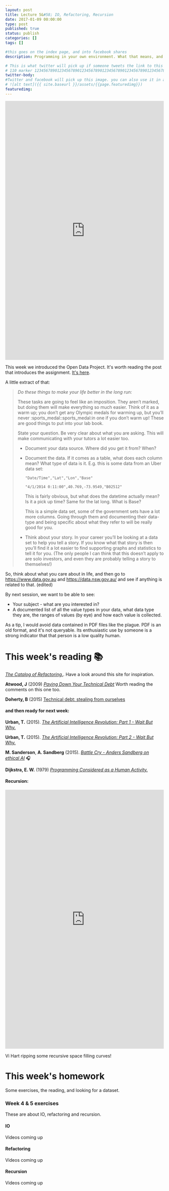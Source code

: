 ```yaml
---
layout: post
title: Lecture 5&#58; IO, Refactoring, Recursion
date: 2017-01-09 00:00:00
type: post
published: true
status: publish
categories: []
tags: []

#this goes on the index page, and into facebook shares
description: Programming in your own environment. What that means, and how to get comfortable there.

# This is what twitter will pick up if someone tweets the link to this page
# 110 marker 1234567890123456789012345678901234567890123456789012345678901234567890123456789012345678901234567890123456789
twitter-body:
#Twitter and facebook will pick up this image. you can also use it in a post with:
# ![alt text]({{ site.baseurl }}/assets/{{page.featuredimg}})
featuredimg:
---
```


<style>
  iframe {
      width: 100%;
      height: 820px;
      border: 0;
  }
</style>

<iframe src="https://docs.google.com/presentation/d/1WsdPJ6yeVznstvkZJX0tIj0kdqjqBZzJAwprr1s9iOI/embed?start=false&loop=false" frameborder="0" width="960" height="569" allowfullscreen="true" mozallowfullscreen="true" webkitallowfullscreen="true"></iframe>

This week we introduced the Open Data Project. It's worth reading the post that introduces the assignment. [It's here](https://notionparallax.co.uk/CODE1161/2017-01-04-assignment-3-brief).

A little extract of that:

>*Do these things to make your life better in the long run:*
>
> These tasks are going to feel like an imposition. They aren’t marked, but doing them will make everything so much easier. Think of it as a warm up; you don’t get any Olympic medals for warming up, but you’ll never :sports_medal::sports_medal:in one if you don’t warm up! These are good things to put into your lab book.
>
> State your question. Be very clear about what you are asking. This will make communicating with your tutors a lot easier too.
> * Document your data source. Where did you get it from? When?
>
> * Document the data. If it comes as a table, what does each column mean? What type of data is it. E.g. this is some data from an Uber data set:
>
>     `"Date/Time","Lat","Lon","Base"`
>     
>     `"4/1/2014 0:11:00",40.769,-73.9549,"B02512"`
>
>     This is fairly obvious, but what does the datetime actually mean? Is it a pick up time? Same for the lat long. What is Base?
>
>     This is a simple data set, some of the government sets have a lot more columns. Going through them and documenting their data-type and being specific about what they refer to will be really good for you.
>
> * Think about your story. In your career you’ll be looking at a data set to help you tell a story. If you know what that story is then you’ll find it a lot easier to find supporting graphs and statistics to tell it for you. (The only people I can think that this doesn’t apply to are solo investors, and even they are probably telling a story to themselves!)


So, think about what you care about in life, and then go to https://www.data.gov.au  and https://data.nsw.gov.au/  and see if anything is related to that. (edited)


By next session, we want to be able to see:
* Your subject - what are you interested in?
* A documented list of all the value types in your data, what data type they are, the ranges of values (by eye) and how each value is collected.

As a tip, I would avoid data contained in PDF files like the plague. PDF is an old format, and it's not queryable.
Its enthusiastic use by someone is a strong indicator that that person is a low quality human.

# This week's reading :books:

[_The Catalog of Refactoring._](https://refactoring.guru/catalog). Have a look around this site for inspiration.

**Atwood, J** (2009) [_Paying Down Your Technical Debt_](https://blog.codinghorror.com/paying-down-your-technical-debt/) Worth reading the comments on this one too.

**Doherty, B** (2015) [Technical debt: stealing from ourselves](https://notionparallax.co.uk/2015/technical-debt-stealing-from-ourselves)

#### and then ready for next week:

**Urban, T.** (2015). [_The Artificial Intelligence Revolution: Part 1 - Wait But Why._](http://waitbutwhy.com/2015/01/artificial-intelligence-revolution-1.html)

**Urban, T.** (2015). [_The Artificial Intelligence Revolution: Part 2 - Wait But Why._](http://waitbutwhy.com/2015/01/artificial-intelligence-revolution-2.html)

**M. Sanderson**, **A. Sandberg** (2015). [_Battle Cry - Anders Sandberg on ethical AI_](http://instituteofideas1.podbean.com/e/battle-cry-anders-sandberg-on-ethical-ai/) :headphones:

**Dijkstra, E. W.** (1979) [_Programming Considered as a Human Activity._](http://www.cs.utexas.edu/users/EWD/transcriptions/EWD01xx/EWD117.html)

#### Recursion:

<iframe height="315" src="https://www.youtube.com/embed/ik2CZqsAw28" frameborder="0" allowfullscreen>
</iframe>

Vi Hart ripping some recursive space filling curves!

# This week's homework

Some exercises, the reading, and looking for a dataset.

### Week 4 & 5 exercises

These are about IO, refactoring and recursion.

#### IO

Videos coming up

#### Refactoring

Videos coming up

#### Recursion

Videos coming up
